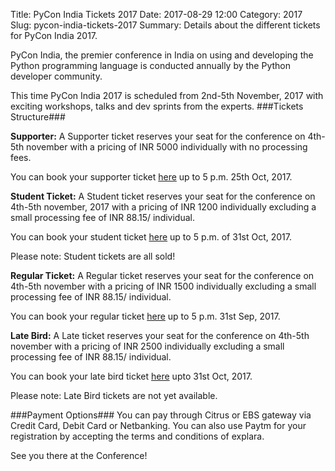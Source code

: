 Title: PyCon India Tickets 2017
Date: 2017-08-29 12:00
Category: 2017
Slug: pycon-india-tickets-2017
Summary: Details about the different tickets for PyCon India 2017.

PyCon India, the premier conference in India on using and developing the Python programming language is conducted annually by the Python developer community. 

This time PyCon India 2017 is scheduled from 2nd-5th November, 2017 with exciting workshops, talks and dev sprints from the experts.
###Tickets Structure###

**Supporter:**
A Supporter ticket reserves your seat for the conference on 4th-5th november with a pricing of INR 5000 individually with no processing fees.

You can book your supporter ticket [here](http://bit.ly/PyConIndiaTickets) up to 5 p.m. 25th Oct, 2017.

**Student Ticket:**
A Student ticket reserves your seat for the conference on 4th-5th november, 2017 with a pricing of INR 1200 individually excluding a small processing fee of INR 88.15/ individual. 

You can book your student ticket [here](http://bit.ly/PyConIndiaTickets) up to 5 p.m. of 31st Oct, 2017.

Please note: Student tickets are all sold!

**Regular Ticket:** 
A Regular ticket reserves your seat for the conference on 4th-5th november with a pricing of INR 1500 individually excluding a small processing fee of INR 88.15/ individual. 

You can book your regular ticket [here](http://bit.ly/PyConIndiaTickets) up to 5 p.m. 31st Sep, 2017.

**Late Bird:**
A Late ticket reserves your seat for the conference on 4th-5th november with a pricing of INR 2500 individually excluding a small processing fee of INR 88.15/ individual. 


You can book your late bird ticket [here](http://bit.ly/PyConIndiaTickets) upto 31st Oct, 2017.

Please note: Late Bird tickets are not yet available.

###Payment Options###
You can pay through Citrus or EBS gateway via Credit Card, Debit Card or Netbanking. You can also use Paytm for your registration by accepting the terms and conditions of explara.

See you there at the Conference!
